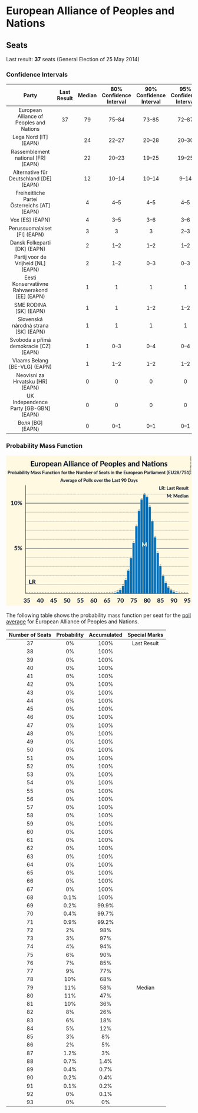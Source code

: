 # European Alliance of Peoples and Nations

## Seats

Last result: **37** seats (General Election of 25 May 2014)

### Confidence Intervals

| Party | Last Result | Median | 80% Confidence Interval | 90% Confidence Interval | 95% Confidence Interval | 99% Confidence Interval |
|:-----:|:-----------:|:------:|:-----------------------:|:-----------------------:|:-----------------------:|:-----------------------:|
| European Alliance of Peoples and Nations | 37 | 79 | 75–84 | 73–85 | 72–87 | 70–89 |
| Lega Nord [IT] (EAPN) | | 24 | 22–27 | 20–28 | 20–30 | 19–31 |
| Rassemblement national [FR] (EAPN) | | 22 | 20–23 | 19–25 | 19–25 | 17–26 |
| Alternative für Deutschland [DE] (EAPN) | | 12 | 10–14 | 10–14 | 9–14 | 9–15 |
| Freiheitliche Partei Österreichs [AT] (EAPN) | | 4 | 4–5 | 4–5 | 4–5 | 4–5 |
| Vox [ES] (EAPN) | | 4 | 3–5 | 3–6 | 3–6 | 3–7 |
| Perussuomalaiset [FI] (EAPN) | | 3 | 3 | 3 | 2–3 | 2–3 |
| Dansk Folkeparti [DK] (EAPN) | | 2 | 1–2 | 1–2 | 1–2 | 1–3 |
| Partij voor de Vrijheid [NL] (EAPN) | | 2 | 1–2 | 0–3 | 0–3 | 0–3 |
| Eesti Konservatiivne Rahvaerakond [EE] (EAPN) | | 1 | 1 | 1 | 1 | 0–1 |
| SME RODINA [SK] (EAPN) | | 1 | 1 | 1–2 | 1–2 | 1–2 |
| Slovenská národná strana [SK] (EAPN) | | 1 | 1 | 1 | 1 | 1 |
| Svoboda a přímá demokracie [CZ] (EAPN) | | 1 | 0–3 | 0–4 | 0–4 | 0–4 |
| Vlaams Belang [BE-VLG] (EAPN) | | 1 | 1–2 | 1–2 | 1–2 | 1–2 |
| Neovisni za Hrvatsku [HR] (EAPN) | | 0 | 0 | 0 | 0 | 0–1 |
| UK Independence Party [GB-GBN] (EAPN) | | 0 | 0 | 0 | 0 | 0 |
| Воля [BG] (EAPN) | | 0 | 0–1 | 0–1 | 0–1 | 0–2 |

### Probability Mass Function

![Graph with seats probability mass function not yet produced](average-2019-05-23-seats-pmf-europeanallianceofpeoplesandnations.png "Seats Probability Mass Function")

The following table shows the probability mass function per seat for the [poll average](average-2019-05-23.html) for European Alliance of Peoples and Nations.

| Number of Seats | Probability | Accumulated | Special Marks |
|:---------------:|:-----------:|:-----------:|:-------------:|
| 37 | 0% | 100% | Last Result |
| 38 | 0% | 100% |  |
| 39 | 0% | 100% |  |
| 40 | 0% | 100% |  |
| 41 | 0% | 100% |  |
| 42 | 0% | 100% |  |
| 43 | 0% | 100% |  |
| 44 | 0% | 100% |  |
| 45 | 0% | 100% |  |
| 46 | 0% | 100% |  |
| 47 | 0% | 100% |  |
| 48 | 0% | 100% |  |
| 49 | 0% | 100% |  |
| 50 | 0% | 100% |  |
| 51 | 0% | 100% |  |
| 52 | 0% | 100% |  |
| 53 | 0% | 100% |  |
| 54 | 0% | 100% |  |
| 55 | 0% | 100% |  |
| 56 | 0% | 100% |  |
| 57 | 0% | 100% |  |
| 58 | 0% | 100% |  |
| 59 | 0% | 100% |  |
| 60 | 0% | 100% |  |
| 61 | 0% | 100% |  |
| 62 | 0% | 100% |  |
| 63 | 0% | 100% |  |
| 64 | 0% | 100% |  |
| 65 | 0% | 100% |  |
| 66 | 0% | 100% |  |
| 67 | 0% | 100% |  |
| 68 | 0.1% | 100% |  |
| 69 | 0.2% | 99.9% |  |
| 70 | 0.4% | 99.7% |  |
| 71 | 0.9% | 99.2% |  |
| 72 | 2% | 98% |  |
| 73 | 3% | 97% |  |
| 74 | 4% | 94% |  |
| 75 | 6% | 90% |  |
| 76 | 7% | 85% |  |
| 77 | 9% | 77% |  |
| 78 | 10% | 68% |  |
| 79 | 11% | 58% | Median |
| 80 | 11% | 47% |  |
| 81 | 10% | 36% |  |
| 82 | 8% | 26% |  |
| 83 | 6% | 18% |  |
| 84 | 5% | 12% |  |
| 85 | 3% | 8% |  |
| 86 | 2% | 5% |  |
| 87 | 1.2% | 3% |  |
| 88 | 0.7% | 1.4% |  |
| 89 | 0.4% | 0.7% |  |
| 90 | 0.2% | 0.4% |  |
| 91 | 0.1% | 0.2% |  |
| 92 | 0% | 0.1% |  |
| 93 | 0% | 0% |  |



